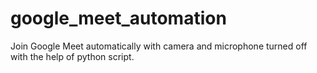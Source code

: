 # google_meet_automation
Join Google Meet automatically with camera and microphone turned off with the help of python script.
